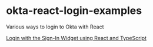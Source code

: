 # okta-react-login-examples
Various ways to login to Okta with React

[Login with the Sign-In Widget using React and TypeScript](sign-in-widget/)